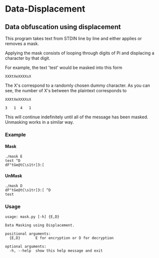 # Data-Displacement
## Data obfuscation using displacement

This program takes text from STDIN line by line and either applies or removes a mask.

Applying the mask consists of looping through digits of Pi and displacing a character by that digit.

For example, the text 'test' would be masked into this form 

`XXXtXeXXXXsX`

The X's correspond to a randomly chosen dummy character.
As you can see, the number of X's between the plaintext corresponds to

```
XXXtXeXXXXsX

3   1  4   1
```

This will continue indefinitely until all of the message has been masked.
Unmasking works in a similar way.

### Example

#### Mask
```
./mask E
test ^D
dF"tGe@tC\s1tr]3:[
```

#### UnMask
```
./mask D
dF"tGe@tC\s1tr]3:[ ^D
test
```

### Usage
```
usage: mask.py [-h] {E,D}

Data Masking using Displacement.

positional arguments:
  {E,D}       E for encryption or D for decryption

optional arguments:
  -h, --help  show this help message and exit
```